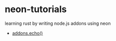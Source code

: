 # neon-tutorials
learning rust by writing node.js addons using neon

- [addons.echo()](./neon-echo.md)

